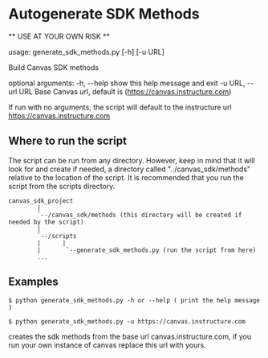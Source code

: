 Autogenerate SDK Methods
==========================

** USE AT YOUR OWN RISK **

usage: generate_sdk_methods.py [-h] [-u URL]

Build Canvas SDK methods

optional arguments:
    -h, --help         show this help message and exit
    -u URL, --url URL  Base Canvas url, default is (https://canvas.instructure.com)

If run with no arguments, the script will default to the instructure url https://canvas.instructure.com

Where to run the script
------------------------

The script can be run from any directory. However, keep in mind that it will look for and create
if needed, a directory called "../canvas_sdk/methods" relative to the location of the script. It is recommended that you run the script from the scripts directory.

```
canvas_sdk_project
        |
        `--/canvas_sdk/methods (this directory will be created if needed by the script)
        |
        `--/scripts
        |      |
        |	    `--generate_sdk_methods.py (run the script from here)
        ...
```

Examples
--------

```
$ python generate_sdk_methods.py -h or --help ( print the help message )
```

```
$ python generate_sdk_methods.py -u https://canvas.instructure.com
```

creates the sdk methods from the base url canvas.instructure.com, if you run 
your own instance of canvas replace this url with yours.




